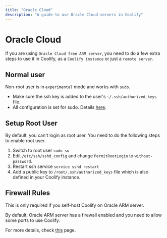 ```yaml
---
title: "Oracle Cloud"
description: "A guide to use Oracle Cloud servers in Coolify"
---
```


# Oracle Cloud
If you are using `Oracle Cloud free ARM server`, you need to do a few extra steps to use it in Coolify, as a `Coolify instance` or just a `remote server`.

## Normal user
Non-root user is in `experimental` mode and works with `sudo`.
- Make sure the ssh key is added to the user's `~/.ssh/authorized_keys` file.
- All configuration is set for sudo. Details [here](/knowledge-base/server/non-root-user).

## Setup Root User

By default, you can't login as root user. You need to do the following steps to enable root user.

1. Switch to root user `sudo su -`
2. Edit `/etc/ssh/sshd_config` and change `PermitRootLogin` to `without-password`.
3. Restart ssh service `service sshd restart`
4. Add a public key to `/root/.ssh/authorized_keys` file which is also defined in your Coolify instance.

## Firewall Rules

This is only required if you self-host Coolify on Oracle ARM server.

By default, Oracle ARM server has a firewall enabled and you need to allow some ports to use Coolify.

For more details, check [this](/knowledge-base/server/firewall) page.